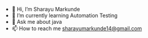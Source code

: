 - 👋 Hi, I’m Sharayu Markunde
- 🌱 I’m currently learning Automation Testing
- 💬 Ask me about java
- 📫 How to reach me sharayumarkunde14@gmail.com

<!---
Sharayu1411/Sharayu1411 is a ✨ special ✨ repository because its `README.md` (this file) appears on your GitHub profile.
You can click the Preview link to take a look at your changes.
--->
